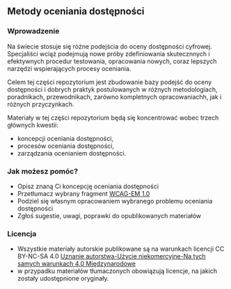 ## Metody oceniania dostępności

### Wprowadzenie
Na świecie stosuje się różne podejścia do oceny dostępności cyfrowej. Specjaliści wciąż podejmują nowe próby zdefiniowania skutecznnych i efektywnych procedur testowania, opracowania nowych, coraz lepszych narzędzi wspierających procesy oceniania.  

Celem tej części repozytorium jest zbudowanie bazy podejść do oceny dostępności i dobrych praktyk postulowanych w różnych metodologiach, poradnikach, przewodnikach, zarówno kompletnych opracowaniachh, jak i różnych przyczynkach.

Materiały w tej części repozytorium będą się koncentrować wobec trzech głównych kwestii:
- koncepcji oceniania dostępności,
- procesów oceniania dostępności,
- zarządzania ocenianiem dostępności.

### Jak możesz pomóc?
- Opisz znaną Ci koncepcję oceniania dostępności
- Przetłumacz wybrany fragment [WCAG-EM 1.0](https://www.w3.org/TR/WCAG-EM/)
- Podziel się własnym opracowaniem wybranego problemu oceniania dostępności
- Zgłoś sugestie, uwagi, poprawki do opublikowanych materiałów

### Licencja
- Wszystkie materiały autorskie publikowane są na warunkach licencji CC BY-NC-SA 4.0
[Uznanie autorstwa-Użycie niekomercyjne-Na tych samych warunkach 4.0 Międzynarodowe](https://creativecommons.org/licenses/by-nc-sa/4.0/deed.pl) 
- w przypadku materiałów tłumaczonych obowiązują licencje, na jakich zostały udostępnione oryginały. 
